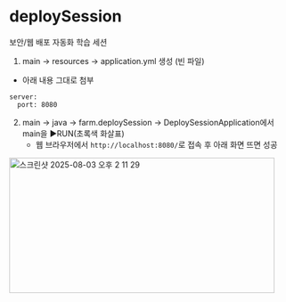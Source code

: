 # deploySession
보안/웹 배포 자동화 학습 세션

1. main -> resources -> application.yml 생성 (빈 파일)
  - 아래 내용 그대로 첨부
```
server:
  port: 8080
```
2. main -> java -> farm.deploySession -> DeploySessionApplication에서 main을 ▶️RUN(초록색 화살표)
   - 웹 브라우저에서 `http://localhost:8080/`로 접속 후 아래 화면 뜨면 성공
<img width="476" height="243" alt="스크린샷 2025-08-03 오후 2 11 29" src="https://github.com/user-attachments/assets/b1e25c2b-78a6-406e-a6d1-d99e833d4a9c" />
